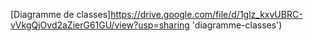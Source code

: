[Diagramme de classes]https://drive.google.com/file/d/1glz_kxvUBRC-vVkgQjOvd2aZierG61GU/view?usp=sharing 'diagramme-classes')